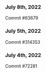 ### July 8th, 2022

Commit #63679

### July 5th, 2022

Commit #314353


### July 4th, 2022

Commit #72281
